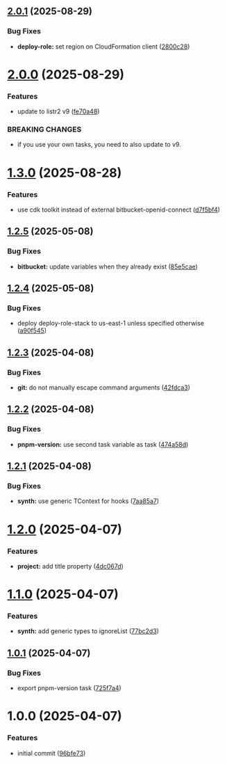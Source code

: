 ## [2.0.1](https://github.com/soliantconsulting/starter-lib/compare/v2.0.0...v2.0.1) (2025-08-29)


### Bug Fixes

* **deploy-role:** set region on CloudFormation client ([2800c28](https://github.com/soliantconsulting/starter-lib/commit/2800c281ee8179fce330d7da81fff0544174da7f))

# [2.0.0](https://github.com/soliantconsulting/starter-lib/compare/v1.3.0...v2.0.0) (2025-08-29)


### Features

* update to listr2 v9 ([fe70a48](https://github.com/soliantconsulting/starter-lib/commit/fe70a4856a75a1a1d2361619bc0ec33f326c45e6))


### BREAKING CHANGES

* if you use your own tasks, you need to also update to v9.

# [1.3.0](https://github.com/soliantconsulting/starter-lib/compare/v1.2.5...v1.3.0) (2025-08-28)


### Features

* use cdk toolkit instead of external bitbucket-openid-connect ([d7f5bf4](https://github.com/soliantconsulting/starter-lib/commit/d7f5bf42c006fd522cf5e2b362af9b7e915d802b))

## [1.2.5](https://github.com/soliantconsulting/starter-lib/compare/v1.2.4...v1.2.5) (2025-05-08)


### Bug Fixes

* **bitbucket:** update variables when they already exist ([85e5cae](https://github.com/soliantconsulting/starter-lib/commit/85e5cae1a4330785ece9534fc70be7514736d7b6))

## [1.2.4](https://github.com/soliantconsulting/starter-lib/compare/v1.2.3...v1.2.4) (2025-05-08)


### Bug Fixes

* deploy deploy-role-stack to us-east-1 unless specified otherwise ([a90f545](https://github.com/soliantconsulting/starter-lib/commit/a90f545ad78e8d81938636558310f9f05f5eca98))

## [1.2.3](https://github.com/soliantconsulting/starter-lib/compare/v1.2.2...v1.2.3) (2025-04-08)


### Bug Fixes

* **git:** do not manually escape command arguments ([42fdca3](https://github.com/soliantconsulting/starter-lib/commit/42fdca30907acf6966b1a9b9f80389758065fb7d))

## [1.2.2](https://github.com/soliantconsulting/starter-lib/compare/v1.2.1...v1.2.2) (2025-04-08)


### Bug Fixes

* **pnpm-version:** use second task variable as task ([474a58d](https://github.com/soliantconsulting/starter-lib/commit/474a58db5ae44eb78ef8d32f59a2f627636248a4))

## [1.2.1](https://github.com/soliantconsulting/starter-lib/compare/v1.2.0...v1.2.1) (2025-04-08)


### Bug Fixes

* **synth:** use generic TContext for hooks ([7aa85a7](https://github.com/soliantconsulting/starter-lib/commit/7aa85a792bdccbd32ebeece8a7a168196157846a))

# [1.2.0](https://github.com/soliantconsulting/starter-lib/compare/v1.1.0...v1.2.0) (2025-04-07)


### Features

* **project:** add title property ([4dc067d](https://github.com/soliantconsulting/starter-lib/commit/4dc067d60d587dc07b5eafae6a8888cc8a2ff2ac))

# [1.1.0](https://github.com/soliantconsulting/starter-lib/compare/v1.0.1...v1.1.0) (2025-04-07)


### Features

* **synth:** add generic types to ignoreList ([77bc2d3](https://github.com/soliantconsulting/starter-lib/commit/77bc2d335fc7bdee4b1e88ccf77f1086f0267e5a))

## [1.0.1](https://github.com/soliantconsulting/starter-lib/compare/v1.0.0...v1.0.1) (2025-04-07)


### Bug Fixes

* export pnpm-version task ([725f7a4](https://github.com/soliantconsulting/starter-lib/commit/725f7a4367d346ce4ca711bf4fd3683923b84a9f))

# 1.0.0 (2025-04-07)


### Features

* initial commit ([96bfe73](https://github.com/soliantconsulting/starter-lib/commit/96bfe73125cc03c6ef2bd22e444e9cee7cbf8cce))
